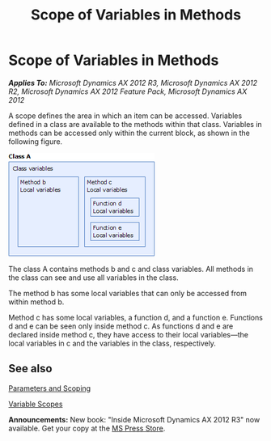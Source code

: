 ﻿---
title: Scope of Variables in Methods
TOCTitle: Scope of Variables in Methods
ms:assetid: a3bfd628-5f41-452f-a6b5-f20116649294
ms:mtpsurl: https://msdn.microsoft.com/en-us/library/Aa850145(v=AX.60)
ms:contentKeyID: 35248381
ms.date: 05/18/2015
mtps_version: v=AX.60
---

# Scope of Variables in Methods 


_**Applies To:** Microsoft Dynamics AX 2012 R3, Microsoft Dynamics AX 2012 R2, Microsoft Dynamics AX 2012 Feature Pack, Microsoft Dynamics AX 2012_

A scope defines the area in which an item can be accessed. Variables defined in a class are available to the methods within that class. Variables in methods can be accessed only within the current block, as shown in the following figure.

![class variables](images/Aa850145.LangScop(en-us,AX.60).gif "class variables")

The class A contains methods b and c and class variables. All methods in the class can see and use all variables in the class.

The method b has some local variables that can only be accessed from within method b.

Method c has some local variables, a function d, and a function e. Functions d and e can be seen only inside method c. As functions d and e are declared inside method c, they have access to their local variables—the local variables in c and the variables in the class, respectively.

## See also

[Parameters and Scoping](parameters-and-scoping.md)

[Variable Scopes](variable-scopes.md)

  
**Announcements:** New book: "Inside Microsoft Dynamics AX 2012 R3" now available. Get your copy at the [MS Press Store](https://www.microsoftpressstore.com/store/inside-microsoft-dynamics-ax-2012-r3-9780735685109).

